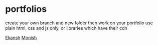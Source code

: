# portfolios

create your own branch and new folder then work on your portfolio
use plain html, css and js only, or libraries which have their cdn

[Ekansh](https://the-developer-company.github.io/portfolios/ekansh)
[Monish](https://monishsoni427.github.io/Portfolio/)

